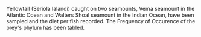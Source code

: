 Yellowtail (Seriola lalandi) caught on two seamounts, 
Vema seamount in the Atlantic Ocean and Walters Shoal seamount in the Indian Ocean, 
have been sampled and the diet per fish recorded. 
The Frequency of Occurence of the prey's phylum has been tabled.
